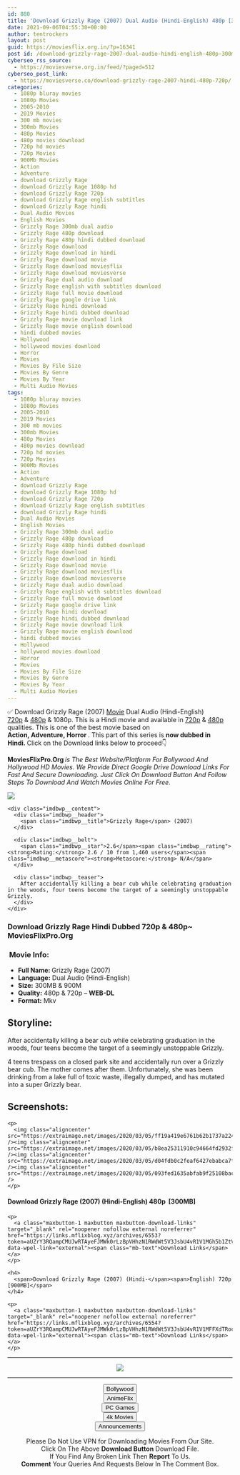 ```yaml
---
id: 880
title: 'Download Grizzly Rage (2007) Dual Audio (Hindi-English) 480p [300MB] || 720p [900MB]'
date: 2021-09-06T04:55:30+00:00
author: tentrockers
layout: post
guid: https://moviesflix.org.in/?p=16341
post id: /download-grizzly-rage-2007-dual-audio-hindi-english-480p-300mb-720p-900mb/
cyberseo_rss_source:
  - https://moviesverse.org.in/feed/?paged=512
cyberseo_post_link:
  - https://moviesverse.co/download-grizzly-rage-2007-hindi-480p-720p/
categories:
  - 1080p bluray movies
  - 1080p Movies
  - 2005-2010
  - 2019 Movies
  - 300 mb movies
  - 300mb Movies
  - 480p Movies
  - 480p movies download
  - 720p hd movies
  - 720p Movies
  - 900Mb Movies
  - Action
  - Adventure
  - download Grizzly Rage
  - download Grizzly Rage 1080p hd
  - download Grizzly Rage 720p
  - download Grizzly Rage english subtitles
  - download Grizzly Rage hindi
  - Dual Audio Movies
  - English Movies
  - Grizzly Rage 300mb dual audio
  - Grizzly Rage 480p download
  - Grizzly Rage 480p hindi dubbed download
  - Grizzly Rage download
  - Grizzly Rage download in hindi
  - Grizzly Rage download movie
  - Grizzly Rage download moviesflix
  - Grizzly Rage download moviesverse
  - Grizzly Rage dual audio download
  - Grizzly Rage english with subtitles download
  - Grizzly Rage full movie download
  - Grizzly Rage google drive link
  - Grizzly Rage hindi download
  - Grizzly Rage hindi dubbed download
  - Grizzly Rage movie download link
  - Grizzly Rage movie english download
  - hindi dubbed movies
  - Hollywood
  - hollywood movies download
  - Horror
  - Movies
  - Movies By File Size
  - Movies By Genre
  - Movies By Year
  - Multi Audio Movies
tags:
  - 1080p bluray movies
  - 1080p Movies
  - 2005-2010
  - 2019 Movies
  - 300 mb movies
  - 300mb Movies
  - 480p Movies
  - 480p movies download
  - 720p hd movies
  - 720p Movies
  - 900Mb Movies
  - Action
  - Adventure
  - download Grizzly Rage
  - download Grizzly Rage 1080p hd
  - download Grizzly Rage 720p
  - download Grizzly Rage english subtitles
  - download Grizzly Rage hindi
  - Dual Audio Movies
  - English Movies
  - Grizzly Rage 300mb dual audio
  - Grizzly Rage 480p download
  - Grizzly Rage 480p hindi dubbed download
  - Grizzly Rage download
  - Grizzly Rage download in hindi
  - Grizzly Rage download movie
  - Grizzly Rage download moviesflix
  - Grizzly Rage download moviesverse
  - Grizzly Rage dual audio download
  - Grizzly Rage english with subtitles download
  - Grizzly Rage full movie download
  - Grizzly Rage google drive link
  - Grizzly Rage hindi download
  - Grizzly Rage hindi dubbed download
  - Grizzly Rage movie download link
  - Grizzly Rage movie english download
  - hindi dubbed movies
  - Hollywood
  - hollywood movies download
  - Horror
  - Movies
  - Movies By File Size
  - Movies By Genre
  - Movies By Year
  - Multi Audio Movies
---
```

<div class="thecontent clearfix">
  <p>
    ✅ Download Grizzly Rage (2007) <a href="https://moviesverse.co/category/movies/" data-wpel-link="internal">Movie</a> Dual Audio (Hindi-English) <a href="https://moviesverse.co/720p-movies/" data-wpel-link="internal">720p</a>&nbsp;&&nbsp;<a href="https://moviesverse.co/480p-movies/" data-wpel-link="internal">480p</a> & 1080p. This is a Hindi movie and available in <a href="https://moviesverse.co/720p-movies/" data-wpel-link="internal">720p</a>&nbsp;&&nbsp;<a href="https://moviesverse.co/480p-movies/" data-wpel-link="internal">480p</a> qualities. This is one of the best movie based on <strong>Action,&nbsp;Adventure,&nbsp;Horror&nbsp;</strong>. This part of this series is <strong>now dubbed in <span>Hindi.&nbsp;</span></strong><span>Click on the Download links below to proceed👇</span>
  </p>
  
  <p>
    <strong><span>MoviesFlixPro.Org&nbsp;</span></strong><em>is The Best Website/Platform For Bollywood And Hollywood HD Movies. We Provide Direct Google Drive Download Links For Fast And Secure Downloading. Just Click On Download Button And Follow Steps To&nbsp;Download And Watch Movies Online For Free.</em>
  </p>
  
  <div class="imdbwp imdbwp--movie dark">
    <div class="imdbwp__thumb">
      <a class="imdbwp__link" target="_blank" title="Grizzly Rage" href="https://www.imdb.com/title/tt0896816/" rel="nofollow external noopener noreferrer" data-wpel-link="external"><img class="imdbwp__img" src="https://m.media-amazon.com/images/M/MV5BMTMyNDg5MDAzMV5BMl5BanBnXkFtZTcwODE2MTIzMg@@._V1_SX300.jpg" /></a>
    </div>
    
    <div class="imdbwp__content">
      <div class="imdbwp__header">
        <span class="imdbwp__title">Grizzly Rage</span> (2007)
      </div>
      
      <div class="imdbwp__belt">
        <span class="imdbwp__star">2.6</span><span class="imdbwp__rating"><strong>Rating:</strong> 2.6 / 10 from 1,460 users</span><span class="imdbwp__metascore"><strong>Metascore:</strong> N/A</span>
      </div>
      
      <div class="imdbwp__teaser">
        After accidentally killing a bear cub while celebrating graduation in the woods, four teens become the target of a seemingly unstoppable Grizzly.
      </div>
    </div>
  </div>
  
  <h3>
    <span>Download Grizzly Rage Hindi Dubbed 720p & 480p~ MoviesFlixPro.Org</span>
  </h3>
  
  <h3>
    <span>&nbsp;Movie Info:&nbsp;</span>
  </h3>
  
  <ul>
    <li>
      <strong>Full Name: </strong>Grizzly Rage (2007)
    </li>
    <li>
      <strong>Language:</strong> Dual Audio (Hindi-English)
    </li>
    <li>
      <strong>Size:</strong> 300MB & 900M
    </li>
    <li>
      <strong>Quality:</strong> 480p & 720p – <span><strong>WEB-DL</strong></span>
    </li>
    <li>
      <strong>Format:</strong>&nbsp;Mkv
    </li>
  </ul>
  
  <h2>
    <span>Storyline:</span>
  </h2>
  
  <p>
    After accidentally killing a bear cub while celebrating graduation in the woods, four teens become the target of a seemingly unstoppable Grizzly.
  </p>
  
  <div>
    4 teens trespass on a closed park site and accidentally run over a Grizzly bear cub. The mother comes after them. Unfortunately, she was been drinking from a lake full of toxic waste, illegally dumped, and has mutated into a super Grizzly bear.
  </div>
  
  <div class="summary_text">
    <h2>
      <span>Screenshots:</span>
    </h2>
    
    <p>
      <img class="aligncenter" src="https://extraimage.net/images/2020/03/05/ff19a419e6761b62b1737a224a3d64cf.jpg" /><img class="aligncenter" src="https://extraimage.net/images/2020/03/05/b8ea25311910c94664fd2932f1fde746.jpg" /><img class="aligncenter" src="https://extraimage.net/images/2020/03/05/d04fdb0c2feaf6427ebabca7f49906e7.jpg" /><img class="aligncenter" src="https://extraimage.net/images/2020/03/05/093fed1635abfab9f25108baceaa6b9f.jpg" />
    </p>
  </div>
  
  <div class="inline canwrap">
    <h4>
      <span>Download Grizzly Rage (2007) (Hindi-English) </span><span>480p&nbsp; [300MB]</span>
    </h4>
    
    <p>
      <a class="maxbutton-1 maxbutton maxbutton-download-links" target="_blank" rel="noopener nofollow external noreferrer" href="https://links.mflixblog.xyz/archives/6553?token=aUZrY3RQampCMUJwRTAyeFJMWk0rLzBpVHhzN1RWdWt5V3JsbU4vR1V1MGh5b1ZtVjAwQUY0MVJyQXdCem1Ybg" data-wpel-link="external"><span class="mb-text">Download Links</span></a>
    </p>
    
    <h4>
      <span>Download Grizzly Rage (2007) (Hindi-</span><span>English) 720p [900MB]</span>
    </h4>
    
    <p>
      <a class="maxbutton-1 maxbutton maxbutton-download-links" target="_blank" rel="noopener nofollow external noreferrer" href="https://links.mflixblog.xyz/archives/6554?token=aUZrY3RQampCMUJwRTAyeFJMWk0rLzBpVHhzN1RWdWt5V3JsbU4vR1V1MFFXdTRocENBUlkxUi84bHNDR25NWQ" data-wpel-link="external"><span class="mb-text">Download Links</span></a>
    </p>
  </div>
</div>

<center>
  </p> 
  
  <hr />
  
  <p>
    <a href="http://gdrivepro.xyz/join.php" data-wpel-link="external" target="_blank" rel="nofollow external noopener noreferrer"><img src="https://i.imgur.com/FhMdWdW.png" /></a>
  </p>
  
  <hr />
  
  <p>
    <a href="https://dogemovies.xyz" target="_blank" data-wpel-link="external" rel="nofollow external noopener noreferrer"><button class="button button5">Bollywood</button></a><br /> <a href="https://animeflix.in" target="_blank" data-wpel-link="external" rel="nofollow external noopener noreferrer"><button class="button button5">AnimeFlix</button></a><br /> <a href="https://gamesflix.net/" target="_blank" data-wpel-link="external" rel="nofollow external noopener noreferrer"><button class="button button5">PC Games</button></a><br /> <a href="https://uhdmovies.in" target="_blank" data-wpel-link="external" rel="nofollow external noopener noreferrer"><button class="button button5">4k Movies</button></a><br /> <a href="https://moviesverse.co/announcements/" target="_blank" data-wpel-link="internal" rel="noopener"><button class="button button5">Announcements</button></a>
  </p>
  
  <div class="alert alert-danger">
    Please Do Not Use VPN for Downloading Movies From Our Site.
  </div>
  
  <div class="alert alert-success">
    Click On The Above <strong>Download Button</strong> Download File.
  </div>
  
  <div class="alert alert-warning">
    If You Find Any Broken Link Then <strong>Report</strong> To Us.
  </div>
  
  <div class="alert alert-info">
    <strong>Comment</strong> Your Queries And Requests Below In The Comment Box.
  </div>
  
  <p>
    </center>
  </p>